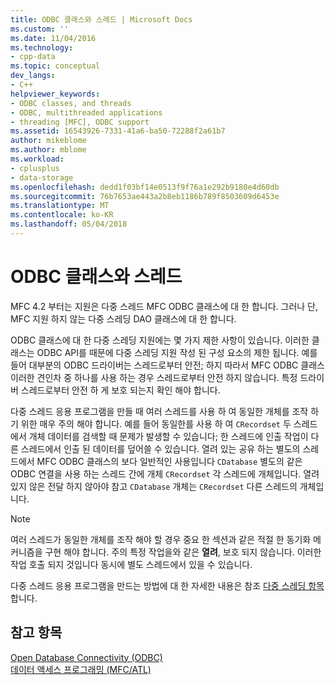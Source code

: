 ```yaml
---
title: ODBC 클래스와 스레드 | Microsoft Docs
ms.custom: ''
ms.date: 11/04/2016
ms.technology:
- cpp-data
ms.topic: conceptual
dev_langs:
- C++
helpviewer_keywords:
- ODBC classes, and threads
- ODBC, multithreaded applications
- threading [MFC], ODBC support
ms.assetid: 16543926-7331-41a6-ba50-72288f2a61b7
author: mikeblome
ms.author: mblome
ms.workload:
- cplusplus
- data-storage
ms.openlocfilehash: dedd1f03bf14e0513f9f76a1e292b9180e4d60db
ms.sourcegitcommit: 76b7653ae443a2b8eb1186b789f8503609d6453e
ms.translationtype: MT
ms.contentlocale: ko-KR
ms.lasthandoff: 05/04/2018
---
```

# <a name="odbc-classes-and-threads"></a>ODBC 클래스와 스레드
MFC 4.2 부터는 지원은 다중 스레드 MFC ODBC 클래스에 대 한 합니다. 그러나 단, MFC 지원 하지 않는 다중 스레딩 DAO 클래스에 대 한 합니다.  
  
 ODBC 클래스에 대 한 다중 스레딩 지원에는 몇 가지 제한 사항이 있습니다. 이러한 클래스는 ODBC API를 때문에 다중 스레딩 지원 작성 된 구성 요소의 제한 됩니다. 예를 들어 대부분의 ODBC 드라이버는 스레드로부터 안전; 하지 따라서 MFC ODBC 클래스 이러한 견인차 중 하나를 사용 하는 경우 스레드로부터 안전 하지 않습니다. 특정 드라이버 스레드로부터 안전 하 게 보호 되는지 확인 해야 합니다.  
  
 다중 스레드 응용 프로그램을 만들 때 여러 스레드를 사용 하 여 동일한 개체를 조작 하기 위한 매우 주의 해야 합니다. 예를 들어 동일한를 사용 하 여 `CRecordset` 두 스레드에서 개체 데이터를 검색할 때 문제가 발생할 수 있습니다; 한 스레드에 인출 작업이 다른 스레드에서 인출 된 데이터를 덮어쓸 수 있습니다. 열려 있는 공유 하는 별도의 스레드에서 MFC ODBC 클래스의 보다 일반적인 사용입니다 `CDatabase` 별도의 같은 ODBC 연결을 사용 하는 스레드 간에 개체 `CRecordset` 각 스레드에 개체입니다. 열려 있지 않은 전달 하지 않아야 참고 `CDatabase` 개체는 `CRecordset` 다른 스레드의 개체입니다.  
  
> [!NOTE]
>  여러 스레드가 동일한 개체를 조작 해야 할 경우 중요 한 섹션과 같은 적절 한 동기화 메커니즘을 구현 해야 합니다. 주의 특정 작업을와 같은 **열려**, 보호 되지 않습니다. 이러한 작업 호출 되지 것입니다 동시에 별도 스레드에서 있을 수 있습니다.  
  
 다중 스레드 응용 프로그램을 만드는 방법에 대 한 자세한 내용은 참조 [다중 스레딩 항목](../../parallel/multithreading-support-for-older-code-visual-cpp.md)합니다.  
  
## <a name="see-also"></a>참고 항목  
 [Open Database Connectivity (ODBC)](../../data/odbc/open-database-connectivity-odbc.md)   
 [데이터 액세스 프로그래밍 (MFC/ATL)](../../data/data-access-programming-mfc-atl.md)